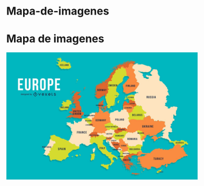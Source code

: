# Mapa-de-imagenes
<!DOCTYPE html>
<head>
    <title>Mapa de Europa</title>
</head>
<body>
    <h1>Mapa de imagenes</h1>
    <img src="img/europe-colored-country-map-design-95ec22.webp" alt="Tie-figther" usemap="#nave">
    <map name="nave"> 
        <area shape="CIRCLE" coords="1153,323,134" href="http://government.ru/en/" title="Rusia" target="_blank"> 
        <area shape="POLY" coords="997,86,1046,258,1233,250,1178,133,1015,81"  href="http://government.ru/en/" title="Rusia" target="_blank"> 
        <area shape="POLY" coords="1092,459,1083,500,1128,496,1163,541,1242,522,1220,661,1285,689,1344,418,1236,403"  href="http://government.ru/en/" title="Rusia" target="_blank"> 
        <area shape="POLY" coords="954,207,1023,229,991,93,909,107" href="https://finland.fi/es/" title="Filandia" target="_blank"> 
        <area shape="CIRCLE" coords="970,272,65" href="https://finland.fi/es/" title="Filandia" target="_blank"> 
        <area shape="CIRCLE" coords="746,298,56" href="https://www.norway.no/" title="Noruega" target="_blank"> 
        <area shape="POLY" coords="691,260,704,370,791,328,794,239,882,117,914,106,917,119,948,112,998,68,838,101,757,226" href="https://www.norway.no/" title="Noruega" target="_blank"> 
        <area shape="POLY" coords="786,423,866,389,884,253,947,173,903,107,796,234" href="https://sweden.se/" title="Suecia" target="_blank"> 
        <area shape="RECT" coords="1007,377,918,334" href="https://estonia.ee/" title="Estonia" target="_blank"> 
        <area shape="POLY" coords="910,419,974,411,1004,432,1018,409,998,379,955,376" href="https://www.latvia.eu/" title="Letonia" target="_blank">
        <area shape="POLY" coords="913,417,911,452,943,448,950,474,976,476,1002,430,979,417,913,417" href="https://lrv.lt/en/" title="Lituania" target="_blank"> 
        <area shape="CIRCLE" coords="890,527,71" href="https://www.gov.pl" title="Polonia" target="_blank"> 
        <area shape="CIRCLE" coords="1032,476,55" href="https://www.belarus.by/en/" title="Bielorrusia" target="_blank"> 
        <area shape="POLY" coords="941,620,985,631,1040,606,1081,638,1057,686,1086,680,1114,643,1154,704,1212,673,1229,589,1249,586,1235,539,1132,523,1123,497,1076,517,1070,535,966,527" href="https://ukraine.ua/es/" title="Ucrania" target="_blank"> 
        <area shape="RECT" coords="1277,733,1431,685" href="https://georgia.gov/" title="Georgia" target="_blank"> 
        <area shape="POLY" coords="1030,779,1049,933,1253,907,1424,813,1361,733,1308,736,1254,766,1204,753," href="https://www.mfa.gov.tr/default.en.mfa" title="Turquia" target="_blank"> 
        <area shape="POLY" coords="1017,617,1041,608,1084,645" href="https://moldova.md/en" title="Moldavia" target="_blank"> 
        <area shape="CIRCLE" coords="991,678,61" href="https://www.gov.ro/en" title="Rumania" target="_blank"> 
        <area shape="POLY" coords="999,747,954,731,969,793,1028,788,1054,757,1070,734,1032,723" href="https://www.gov.bg/en" title="Bulgaria" target="_blank"> 
        <area shape="POLY" coords="875,687,892,747,920,778,958,767,941,718,904,669" href="https://welcometoserbia.gov.rs/home" title="Servia" target="_blank"> 
        <area shape="RECT" coords="914,806,965,778" href="https://macedoniadelnorte.com/" title="Macedonia" target="_blank"> 
        <area shape="CIRCLE" coords="887,764,18" href="https://www.gov.me/en/" title="Montenegro" target="_blank"> 
        <area shape="RECT" coords="888,837,917,780" href="https://albania.al/" title="Albania" target="_blank"> 
        <area shape="POLY" coords="907,847,969,968,1064,952,961,833,1026,816,1019,798,958,803,928,814" href="https://www.visitgreece.gr/" title="Grecia" target="_blank"> 
        <area shape="POLY" coords="659,670,658,716,696,707,731,777,820,860,726,888,794,922,876,838,752,705,779,686,776,660,745,650" href="https://www.italia.it/es" title="Italia" target="_blank"> 
        <area shape="POLY" coords="1232,913,1177,936,1190,956" href="https://www.gov.cy/en/" title="Chipre" target="_blank"> 
        <area shape="RECT" coords="844,680,938,626" href="https://2015-2019.kormany.hu/en" title="Hungria" target="_blank"> 
        <area shape="POLY" coords="845,610,860,638,938,616,942,600,878,593" href="https://www.eslovaquia.sk/" title="Eslovaquia" target="_blank"> 
        <area shape="POLY" coords="821,705,877,708,892,750,865,768" href="https://www.opengovpartnership.org/es/members/bosnia-and-herzegovina/" title="Bosnia" target="_blank"> 
        <area shape="POLY" coords="77,694,857,761,818,702,876,704,880,691,838,667,804,694" href="https://croatia.hr/es-es" title="Croacia" target="_blank"> 
        <area shape="POLY" coords="782,668,784,689,813,690,837,666,832,658" href="https://www.gov.si/es/" title="Eslovenia" target="_blank"> 
        <area shape="POLY" coords="716,636,775,634,786,610,841,668,837,659,780,664,749,649" href="https://www.oesterreich.gv.at/en/public.html" title="Austria" target="_blank"> 
        <area shape="POLY" coords="662,665,643,654,669,625,709,630,722,650" href="https://www.admin.ch/gov/en/start.html" title="Suiza" target="_blank"> 
        <area shape="POLY" coords="768,567,786,607,837,610,877,588,815,550" href="https://vlada.gov.cz/en/" title="Chequia" target="_blank"> 
        <area shape="POLY" coords="768,567,812,550,797,453,717,444,672,560,664,576,673,583,679,623,775,630,750,637" href="https://www.deutschland.de/es" title="Alemania" target="_blank"> 
        <area shape="CIRCLE" coords="666,567,11" href="https://luxembourg.public.lu/en.html" title="Luxemburgo" target="_blank"> 
        <area shape="POLY" coords="657,564,672,547,660,520,604,516,632,557" href="https://www.belgium.be/en" title="Belgica" target="_blank"> 
        <area shape="POLY" coords="629,508,664,467,700,483,670,531" href="https://www.netherlandsworldwide.nl/" title="Paises bajos" target="_blank">
        <area shape="POLY" coords="531,303,483,512,596,521,593,298" href="https://www.gov.uk/" title="Reino Unido" target="_blank">
        <area shape="POLY" coords="605,527,687,600,641,654,659,668,648,729,568,740,488,695,506,614,468,548" href="https://www.elysee.fr/en/" title="Francia" target="_blank">
        <area shape="RECT" coords="711,375,787,447" href="https://denmark.dk/" title="Dinamarca" target="_blank">
        <area shape="POLY" coords="340,679,357,637,569,745,450,860,348,862,314,817,710" href="https://www.exteriores.gob.es/en/Paginas/index.aspx" title="España" target="_blank">
        <area shape="POLY" coords="318,810,387,710,340,681,276,786" href="https://www.portugal.gov.pt/pt/gc24" title="Portugal" target="_blank">
        <area shape="POLY" coords="479,464,512,389,472,358,400,444" href="https://www.ireland.ie/en/" title="Irlanda" target="_blank">
        <area shape="CIRCLE" coords="450,94,50" href="https://www.government.is/" title="Islandia" target="_blank"> 
    </map>
</body>
